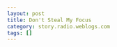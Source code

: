 ```yaml
---
layout: post
title: Don't Steal My Focus
category: story.radio.weblogs.com
tags: []
---
```

<head>
<meta http-equiv="Content-Type" content="text/html; charset=UTF-8">
    <meta http-equiv="Expires" content="Mon, 01 Jan 1990 01:00:00 GMT">
    <title>Don't Steal My Focus</title>
    <style type="text/css">
      body {
        margin-top: 0px;
        margin-left: 0px;
        margin-right: 0px;
        margin-bottom: 0px;
        }

      body, td, p {
        font-family: verdana, sans-serif;
        font-size: 90%;
        }

      h2 { 
        font-family: Verdana, Arial, Helvetica, sans-serif; font-size: 24px; font-weight: bold
        }
      .header {
        font-family: Verdana, Arial, Helvetica, sans-serif; font-size: 40px; font-weight: bold
        }
      .realsmall {
        font-family: Verdana, Arial, Helvetica, sans-serif; font-size: 9px;
        }
      .small {
        font-family: Verdana, Arial, Helvetica, sans-serif; font-size: 10px;
        }
      </style>
    </head>

| 

 |

| ![](http://radio.weblogs.com/0103807/images/trans60x60.gif)  
 | Last updated: 6/16/2002; 10:21:45 AM  
 | ![](http://radio.weblogs.com/0103807/images/trans60x60.gif) |

| ![](http://radio.weblogs.com/0103807/images/trans60x1.gif)  
 | 

<font size="+3"><b><a href="http://radio.weblogs.com/0103807/" style="color:black; text-decoration:none">The FuzzyBlog!</a></b></font>  
_Marketing 101. Consulting 101. PHP Consulting. Random geeky stuff. I Blog Therefore I Am._

<font size="+1"><b>Don't Steal My Focus</b></font>

### or 

### You're My PC -- I Am Not Your Human

Good morning.&nbsp; Any day that begins with waking up out of 4 1/2 hours of sound sleep with a new feature idea "What?&nbsp; Cool!&nbsp; Must try it now ..." is bound to lead to a rant.&nbsp; Perhaps a well thought out, well considered Rant, perhaps not.&nbsp; But&nbsp;a Rant none the less.&nbsp; So here goes ....

DON'T STEAL MY FOCUS!

Did you ever get the annoying feel that your PC is really in charge?&nbsp; Ever think that you are it's lowly servant?&nbsp; Guess what?&nbsp; Based on the respect it shows for you, I'd say that's right.&nbsp; Here's what I mean: it's all about focus.

Focus is a concept in computer GUI (graphical user interface) programming that indicates what object is currently in control or "has focus".&nbsp; Here's an example below.

![](http://www.scott.blogs.at/images/focus.gif)

In the picture above, the Find button has a dashed box around it.&nbsp;&nbsp; This indicates that it has focus.&nbsp; Any actions that take place will affect that object.&nbsp; For example, if you press ENTER then Find will be selected and a search will be performed.&nbsp; If you press TAB then the focus will shift to the Close button.&nbsp; I've heard GUI programmers talk for a long time about focus and they always go on and on and on about it.&nbsp; It's not magical.&nbsp; Not at all...

### I Have Focus Too

Here's why I don't think that focus is all that magical at all -- I have focus.&nbsp; I have had it my whole life.&nbsp; Focus is whatever I am doing at the present time.&nbsp; Here's an example:

1. 
You're programming away.&nbsp; Happy as a clam.&nbsp; In your text editor.&nbsp; Typing furiously, getting stuff done.&nbsp; Then.....
2. 
BOOM!&nbsp; There's another window up on screen!&nbsp; It's got the focus now.&nbsp; IT STOLE THE FOCUS -- FROM YOU.
3. 
Do the ALT+TAB dance back to your editor.&nbsp; Figure out what keystrokes didn't get in.&nbsp; Retype.&nbsp; Sigh.&nbsp; Until the next time.

This happens to me between 8 and 10 times per day.&nbsp; Here's my thinking on this:

- 
It's just plain rude!
- 
It's distracting!
- 
No offense Mr. Programmer -- it's my computer & it's my time.&nbsp; How dare you steal it from me!
- 
Let me go into your office and spin your chair away from the computer and see how you like it.&nbsp; THAT'S WHAT YOU JUST DID TO ME !!!(shouting intended)

This isn't to say that every application is like this -- Yahoo Messenger is actually surprisingly polite.&nbsp; Rather than pop up and piss you off, it flashes in the task bar and, may or may not, makes a noise.&nbsp; AOL AIM (which I do love to death) slaps me in the face and says (metaphorically) "BOY YOU ARE MINE! PAY ATTENTION".&nbsp;&nbsp; That's just a wee bit rude.&nbsp; But this isn't limited to Instant Messaging apps at all --- it's all over Windows at every turn.

### Conclusion

If there is a human factors expert out there that just happens to work at Microsoft -- you really need to think about this quite seriously.&nbsp; As we all use our PCs close to 18x7 (i.e. damn near all waking hours), this gets very, very annoying and distracting.&nbsp; Damn little on my PC is important enough to warrant stealing my attention.&nbsp; Repeat after me:

I am \_\_MUCH MORE IMPORTANT\_\_ than my PC.

I am NOT my PC's Human!

### Disclaimer: 

I did start this morning by listening to a combination of Dido & Enya.&nbsp; After the 1st&nbsp;5+ times I had my focus stolen by different apps (Outlook, etc), I switched to the lovely noise of "32 Garbage Pail Hits by the Angry Samoans".&nbsp; Yup, Punk.&nbsp; That's like going from quiet easy listening right start to heavy metal (only worse -- any Samoans listeners out there know the song I am referencing).&nbsp; No wonder this Rant just flew off my fingers.

  
  

<script language="JavaScript" type="text/javascript"><!--
	var imageUrl = "http://subhonker6.userland.com/weblogStats/count.gif";
	var imageTag = "<img src=\"" + imageUrl + "?group=radio1&usernum=103807&referer=" + escape (document.referrer) + "\" height=\"1\" width=\"1\">";
	document.write (imageTag);
	//--></script>

 | ![](http://radio.weblogs.com/0103807/images/trans60x1.gif)  
 |
| ![](http://radio.weblogs.com/0103807/images/trans60x60.gif)  
 | Copyright 2002 © The FuzzyStuff  
 | ![](http://radio.weblogs.com/0103807/images/trans60x60.gif)  
 |

